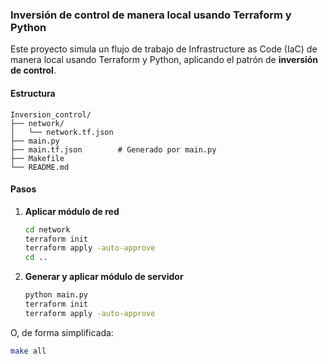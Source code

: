 ### Inversión de control de manera local usando Terraform y Python

Este proyecto simula un flujo de trabajo de Infrastructure as Code (IaC) de manera local usando Terraform y Python, aplicando el patrón de **inversión de control**.

#### Estructura

```
Inversion_control/
├── network/
│   └── network.tf.json
├── main.py
├── main.tf.json        # Generado por main.py
├── Makefile
└── README.md
```

#### Pasos

1. **Aplicar módulo de red**  
   ```bash
   cd network
   terraform init
   terraform apply -auto-approve
   cd ..
   ```

2. **Generar y aplicar módulo de servidor**  
   ```bash
   python main.py
   terraform init
   terraform apply -auto-approve
   ```

O, de forma simplificada:

```bash
make all
```
